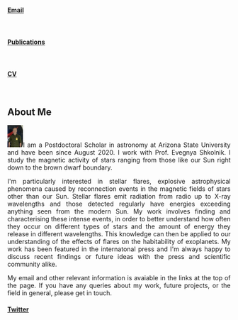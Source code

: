 <html>
<!--<div class="header">
</div>-->
<head>
<link rel="stylesheet" href="main.css">
<!--  <title>Dr James A. G. Jackman</title> -->
</head>
<body>
<a href="mailto:jamesjackman@asu.edu"><h4>Email</h4></a> &nbsp;  &nbsp; <a href="https://ui.adsabs.harvard.edu/user/libraries/NAGvqs9vTkeTitoqIK-sMg"><h4>Publications</h4></a> &nbsp; &nbsp; <a href="https://ui.adsabs.harvard.edu/user/libraries/NAGvqs9vTkeTitoqIK-sMg"><h4>CV</h4></a> &nbsp; &nbsp; 
<!-- <h2>Dr James A. G. Jackman</h2>
<h4>jamesjackman@asu.edu</h4> -->
<!-- <header><h1>Dr James A. G. Jackman</h1></header> -->

<h2> About Me </h2>

<p align="justify"><a href="./images/nasa_image2.jpg"><img src="./images/nasa_image2.jpg" height=50px></a>I am a Postdoctoral Scholar in astronomy at Arizona State University and have been since August 2020. I work with Prof. Evegnya Shkolnik. I study the magnetic activity of stars ranging from those like our Sun right down to the brown dwarf boundary. </p>

<p align="justify"> I'm particularly interested in stellar flares, explosive astrophysical phenomena caused by reconnection events in the magnetic fields of stars other than our Sun. Stellar flares emit radiation from radio up to X-ray wavelengths and those detected regularly have energies exceeding anything seen from the modern Sun. My work involves finding and characterising these intense events, in order to better understand how often they occur on different types of stars and the amount of energy they release in different wavelengths. This knowledge can then be applied to our understanding of the effects of flares on the habitability of exoplanets. My work has been featured in the internatonal press and I'm always happy to discuss recent findings or future ideas with the press and scientific community alike. </p>
  
<p align="justify"> My email and other relevant information is avaiable in the links at the top of the page. If you have any queries about my work, future projects, or the field in general, please get in touch.</p>


<a href="https://twitter.com/JackmanJames26"><h4>Twitter</h4></a>


<!--<div class="footer">
<a href="mailto:jamesjackman@asu.edu"><h4>Email</h4></a> <a href="https://twitter.com/JackmanJames26"><h4>Twitter</h4></a>
</div>-->
</body>
</html>
